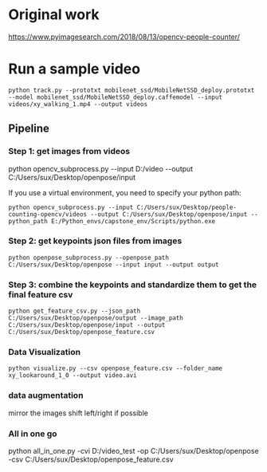 # Original work
https://www.pyimagesearch.com/2018/08/13/opencv-people-counter/

# Run a sample video
```
python track.py --prototxt mobilenet_ssd/MobileNetSSD_deploy.prototxt --model mobilenet_ssd/MobileNetSSD_deploy.caffemodel --input videos/xy_walking_1.mp4 --output videos
```

## Pipeline 

### Step 1: get images from videos 
python opencv_subprocess.py --input D:/video --output C:/Users/sux/Desktop/openpose/input

If you use a virtual environment, you need to specify your python path:

```
python opencv_subprocess.py --input C:/Users/sux/Desktop/people-counting-opencv/videos --output C:/Users/sux/Desktop/openpose/input --python_path E:/Python_envs/capstone_env/Scripts/python.exe
```

### Step 2: get keypoints json files from images 
```
python openpose_subprocess.py --openpose_path C:/Users/sux/Desktop/openpose --input input --output output
```

### Step 3: combine the keypoints and standardize them to get the final feature csv
```
python get_feature_csv.py --json_path C:/Users/sux/Desktop/openpose/output --image_path C:/Users/sux/Desktop/openpose/input --output C:/Users/sux/Desktop/openpose_feature.csv
```

### Data Visualization
```
python visualize.py --csv openpose_feature.csv --folder_name xy_lookaround_1_0 --output video.avi
```

### data augmentation
mirror the images
shift left/right if possible

### All in one go
python all_in_one.py -cvi D:/video_test -op C:/Users/sux/Desktop/openpose -csv C:/Users/sux/Desktop/openpose_feature.csv